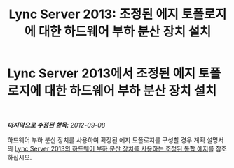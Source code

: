 ﻿---
title: 'Lync Server 2013: 조정된 에지 토폴로지에 대한 하드웨어 부하 분산 장치 설치'
TOCTitle: 조정된 에지 토폴로지에 대한 하드웨어 부하 분산 장치 설치
ms:assetid: 77b4dd64-5eff-4b67-a441-2adaa22a0fd9
ms:mtpsurl: https://technet.microsoft.com/ko-kr/library/Gg398586(v=OCS.15)
ms:contentKeyID: 49304090
ms.date: 08/10/2015
mtps_version: v=OCS.15
ms.translationtype: HT
---

# Lync Server 2013에서 조정된 에지 토폴로지에 대한 하드웨어 부하 분산 장치 설치

 

_**마지막으로 수정된 항목:** 2012-09-08_

하드웨어 부하 분산 장치를 사용하여 확장된 에지 토폴로지를 구성할 경우 계획 설명서의 [Lync Server 2013의 하드웨어 부하 분산 장치를 사용하는 조정된 통합 에지](lync-server-2013-scaled-consolidated-edge-with-hardware-load-balancers.md)를 참조하십시오.

